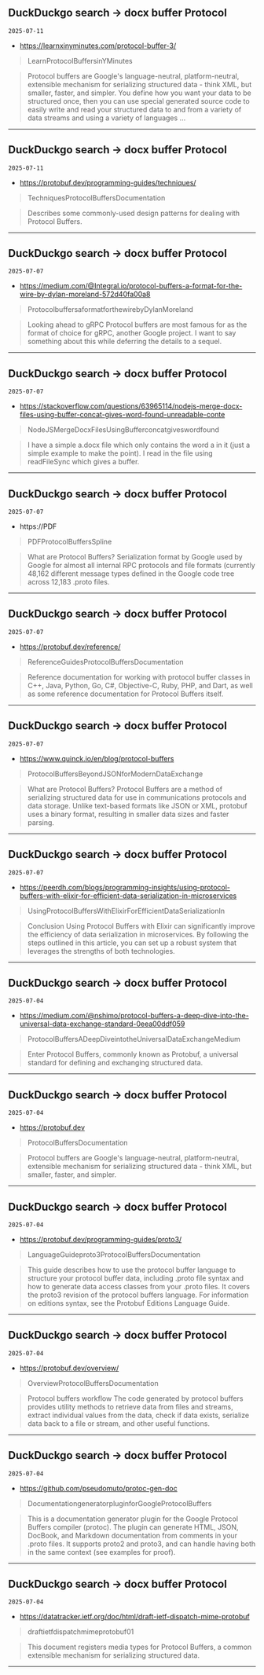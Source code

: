 ## DuckDuckgo search -> docx buffer Protocol
`2025-07-11`

* https://learnxinyminutes.com/protocol-buffer-3/

<blockquote>
 LearnProtocolBuffersinYMinutes
</blockquote>
<blockquote>
Protocol buffers are Google's language-neutral, platform-neutral, extensible mechanism for serializing structured data - think XML, but smaller, faster, and simpler. You define how you want your data to be structured once, then you can use special generated source code to easily write and read your structured data to and from a variety of data streams and using a variety of languages ...
</blockquote>

---

## DuckDuckgo search -> docx buffer Protocol
`2025-07-11`

* https://protobuf.dev/programming-guides/techniques/

<blockquote>
 TechniquesProtocolBuffersDocumentation
</blockquote>
<blockquote>
Describes some commonly-used design patterns for dealing with Protocol Buffers.
</blockquote>

---

## DuckDuckgo search -> docx buffer Protocol
`2025-07-07`

* https://medium.com/@Integral.io/protocol-buffers-a-format-for-the-wire-by-dylan-moreland-572d40fa00a8

<blockquote>
 ProtocolbuffersaformatforthewirebyDylanMoreland
</blockquote>
<blockquote>
Looking ahead to gRPC Protocol buffers are most famous for as the format of choice for gRPC, another Google project. I want to say something about this while deferring the details to a sequel.
</blockquote>

---

## DuckDuckgo search -> docx buffer Protocol
`2025-07-07`

* https://stackoverflow.com/questions/63965114/nodejs-merge-docx-files-using-buffer-concat-gives-word-found-unreadable-conte

<blockquote>
 NodeJSMergeDocxFilesUsingBufferconcatgiveswordfound
</blockquote>
<blockquote>
I have a simple a.docx file which only contains the word a in it (just a simple example to make the point). I read in the file using readFileSync which gives a buffer.
</blockquote>

---

## DuckDuckgo search -> docx buffer Protocol
`2025-07-07`

* https://PDF

<blockquote>
 PDFProtocolBuffersSpline
</blockquote>
<blockquote>
What are Protocol Buffers? Serialization format by Google used by Google for almost all internal RPC protocols and file formats (currently 48,162 different message types defined in the Google code tree across 12,183 .proto files.
</blockquote>

---

## DuckDuckgo search -> docx buffer Protocol
`2025-07-07`

* https://protobuf.dev/reference/

<blockquote>
 ReferenceGuidesProtocolBuffersDocumentation
</blockquote>
<blockquote>
Reference documentation for working with protocol buffer classes in C++, Java, Python, Go, C&#35;, Objective-C, Ruby, PHP, and Dart, as well as some reference documentation for Protocol Buffers itself.
</blockquote>

---

## DuckDuckgo search -> docx buffer Protocol
`2025-07-07`

* https://www.quinck.io/en/blog/protocol-buffers

<blockquote>
 ProtocolBuffersBeyondJSONforModernDataExchange
</blockquote>
<blockquote>
What are Protocol Buffers? Protocol Buffers are a method of serializing structured data for use in communications protocols and data storage. Unlike text-based formats like JSON or XML, protobuf uses a binary format, resulting in smaller data sizes and faster parsing.
</blockquote>

---

## DuckDuckgo search -> docx buffer Protocol
`2025-07-07`

* https://peerdh.com/blogs/programming-insights/using-protocol-buffers-with-elixir-for-efficient-data-serialization-in-microservices

<blockquote>
 UsingProtocolBuffersWithElixirForEfficientDataSerializationIn
</blockquote>
<blockquote>
Conclusion Using Protocol Buffers with Elixir can significantly improve the efficiency of data serialization in microservices. By following the steps outlined in this article, you can set up a robust system that leverages the strengths of both technologies.
</blockquote>

---

## DuckDuckgo search -> docx buffer Protocol
`2025-07-04`

* https://medium.com/@nshimo/protocol-buffers-a-deep-dive-into-the-universal-data-exchange-standard-0eea00ddf059

<blockquote>
 ProtocolBuffersADeepDiveintotheUniversalDataExchangeMedium
</blockquote>
<blockquote>
Enter Protocol Buffers, commonly known as Protobuf, a universal standard for defining and exchanging structured data.
</blockquote>

---

## DuckDuckgo search -> docx buffer Protocol
`2025-07-04`

* https://protobuf.dev

<blockquote>
 ProtocolBuffersDocumentation
</blockquote>
<blockquote>
Protocol buffers are Google's language-neutral, platform-neutral, extensible mechanism for serializing structured data - think XML, but smaller, faster, and simpler.
</blockquote>

---

## DuckDuckgo search -> docx buffer Protocol
`2025-07-04`

* https://protobuf.dev/programming-guides/proto3/

<blockquote>
 LanguageGuideproto3ProtocolBuffersDocumentation
</blockquote>
<blockquote>
This guide describes how to use the protocol buffer language to structure your protocol buffer data, including .proto file syntax and how to generate data access classes from your .proto files. It covers the proto3 revision of the protocol buffers language. For information on editions syntax, see the Protobuf Editions Language Guide.
</blockquote>

---

## DuckDuckgo search -> docx buffer Protocol
`2025-07-04`

* https://protobuf.dev/overview/

<blockquote>
 OverviewProtocolBuffersDocumentation
</blockquote>
<blockquote>
Protocol buffers workflow The code generated by protocol buffers provides utility methods to retrieve data from files and streams, extract individual values from the data, check if data exists, serialize data back to a file or stream, and other useful functions.
</blockquote>

---

## DuckDuckgo search -> docx buffer Protocol
`2025-07-04`

* https://github.com/pseudomuto/protoc-gen-doc

<blockquote>
 DocumentationgeneratorpluginforGoogleProtocolBuffers
</blockquote>
<blockquote>
This is a documentation generator plugin for the Google Protocol Buffers compiler (protoc). The plugin can generate HTML, JSON, DocBook, and Markdown documentation from comments in your .proto files. It supports proto2 and proto3, and can handle having both in the same context (see examples for proof).
</blockquote>

---

## DuckDuckgo search -> docx buffer Protocol
`2025-07-04`

* https://datatracker.ietf.org/doc/html/draft-ietf-dispatch-mime-protobuf

<blockquote>
 draftietfdispatchmimeprotobuf01
</blockquote>
<blockquote>
This document registers media types for Protocol Buffers, a common extensible mechanism for serializing structured data.
</blockquote>

---

